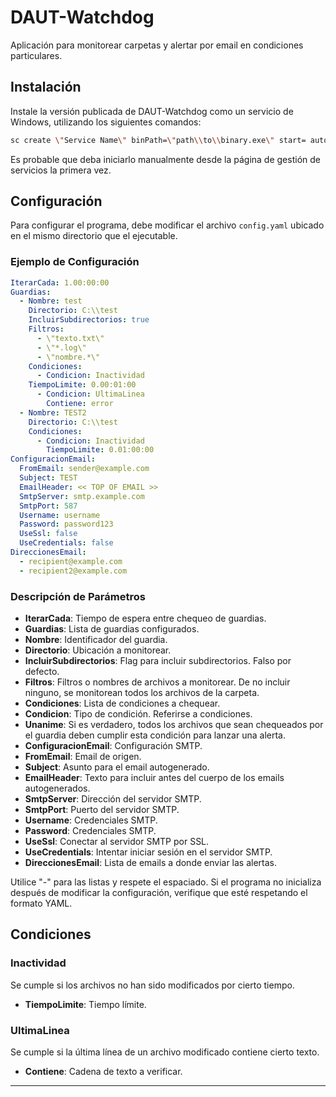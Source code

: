 # DAUT-Watchdog

Aplicación para monitorear carpetas y alertar por email en condiciones particulares.

## Instalación

Instale la versión publicada de DAUT-Watchdog como un servicio de Windows, utilizando los siguientes comandos:

```sh
sc create \"Service Name\" binPath=\"path\\to\\binary.exe\" start= auto
```

Es probable que deba iniciarlo manualmente desde la página de gestión de servicios la primera vez.

## Configuración

Para configurar el programa, debe modificar el archivo `config.yaml` ubicado en el mismo directorio que el ejecutable.

### Ejemplo de Configuración

```yaml
IterarCada: 1.00:00:00
Guardias:
  - Nombre: test
    Directorio: C:\\test
    IncluirSubdirectorios: true
    Filtros:
      - \"texto.txt\"
      - \"*.log\"
      - \"nombre.*\"
    Condiciones:
      - Condicion: Inactividad
	TiempoLimite: 0.00:01:00
      - Condicion: UltimaLinea
        Contiene: error
  - Nombre: TEST2
    Directorio: C:\\test
    Condiciones:
      - Condicion: Inactividad
        TiempoLimite: 0.01:00:00
ConfiguracionEmail:
  FromEmail: sender@example.com
  Subject: TEST
  EmailHeader: << TOP OF EMAIL >>
  SmtpServer: smtp.example.com
  SmtpPort: 587
  Username: username
  Password: password123
  UseSsl: false
  UseCredentials: false
DireccionesEmail:
  - recipient@example.com
  - recipient2@example.com
```
	  
### Descripción de Parámetros
	  
- **IterarCada**: Tiempo de espera entre chequeo de guardias.
- **Guardias**: Lista de guardias configurados.
- **Nombre**: Identificador del guardia.
- **Directorio**: Ubicación a monitorear.
- **IncluirSubdirectorios**: Flag para incluir subdirectorios. Falso por defecto.
- **Filtros**: Filtros o nombres de archivos a monitorear. De no incluir ninguno, se monitorean todos los archivos de la carpeta.
- **Condiciones**: Lista de condiciones a chequear.
- **Condicion**: Tipo de condición. Referirse a condiciones.
- **Unanime**: Si es verdadero, todos los archivos que sean chequeados por el guardia deben cumplir esta condición para lanzar una alerta.
- **ConfiguracionEmail**: Configuración SMTP.
- **FromEmail**: Email de origen.
- **Subject**: Asunto para el email autogenerado.
- **EmailHeader**: Texto para incluir antes del cuerpo de los emails autogenerados.
- **SmtpServer**: Dirección del servidor SMTP.
- **SmtpPort**: Puerto del servidor SMTP.
- **Username**: Credenciales SMTP.
- **Password**: Credenciales SMTP.
- **UseSsl**: Conectar al servidor SMTP por SSL.
- **UseCredentials**: Intentar iniciar sesión en el servidor SMTP.
- **DireccionesEmail**: Lista de emails a donde enviar las alertas.
	  
Utilice \"-\" para las listas y respete el espaciado. Si el programa no inicializa después de modificar la configuración, verifique que esté respetando el formato YAML.
	  
## Condiciones
	  
### Inactividad
	  
Se cumple si los archivos no han sido modificados por cierto tiempo.
- **TiempoLimite**: Tiempo límite.
	  
### UltimaLinea
	  
Se cumple si la última línea de un archivo modificado contiene cierto texto.
- **Contiene**: Cadena de texto a verificar.

---

